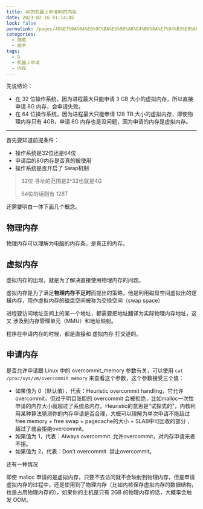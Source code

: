 ```yaml
---
title: 4G的机器上申请8G的内存
date: 2023-02-16 01:14:45
lock: false
permalink: /pages/4G%E7%9A%84%E6%9C%BA%E5%99%A8%E4%B8%8A%E7%94%B3%E8%AF%B78G%E7%9A%84%E5%86%85%E5%AD%98
categories:
  - 随笔
  - 技术
tags:
  - G
  - 机器上申请
  - 内存
---
```

先说结论：

- 在 32 位操作系统，因为进程最大只能申请 3 GB 大小的虚拟内存，所以直接申请 8G 内存，会申请失败。
- 在 64 位操作系统，因为进程最大只能申请 128 TB 大小的虚拟内存，即使物理内存只有 4GB，申请 8G 内存也是没问题，因为申请的内存是虚拟内存。



---



首先要知道前提条件：

- 操作系统是32位还是64位
- 申请后的8G内存是否真的被使用
- 操作系统是否开启了 Swap机制

> 32位 寻址的范围是2^32也就是4G
>
> 64位的话则有 128T



还需要明白一体下面几个概念。

## 物理内存

物理内存可以理解为电脑的内存条，是真正的内存。



## 虚拟内存

虚拟内存的出现，就是为了解决直接使用物理内存的问题。

虚拟内存是为了满足**物理内存不足时**而提出的策略，他是利用磁盘空间虚拟出的逻辑内存，用作虚拟内存的磁盘空间被称为交换空间（swap space）



进程要访问地址空间上的某一个地址，都需要把地址翻译为实际物理内存地址，这又 涉及到内存管理单元（MMU）和地址映射。



程序在申请内存的时候，都是直接和 虚拟内存 打交道的。



## 申请内存



是否允许申请跟 Linux 中的 overcommit_memory 参数有关，可以使用 `cat /proc/sys/vm/overcommit_memory` 来查看这个参数，这个参数接受三个值：

- 如果值为 0（默认值），代表：Heuristic overcommit handling，它允许overcommit，但过于明目张胆的 overcommit 会被拒绝，比如malloc一次性申请的内存大小就超过了系统总内存。Heuristic的意思是“试探式的”，内核利用某种算法猜测你的内存申请是否合理，大概可以理解为单次申请不能超过free memory + free swap + pagecache的大小 + SLAB中可回收的部分 ，超过了就会拒绝overcommit。
- 如果值为 1，代表：Always overcommit. 允许overcommit，对内存申请来者不拒。
- 如果值为 2，代表：Don’t overcommit. 禁止overcommit。





还有一种情况

即使 malloc 申请的是虚拟内存，只要不去访问就不会映射到物理内存，但是申请虚拟内存的过程中，还是使用到了物理内存（比如内核保存虚拟内存的数据结构，也是占用物理内存的），如果你的主机是只有 2GB 的物理内存的话，大概率会触发 OOM。